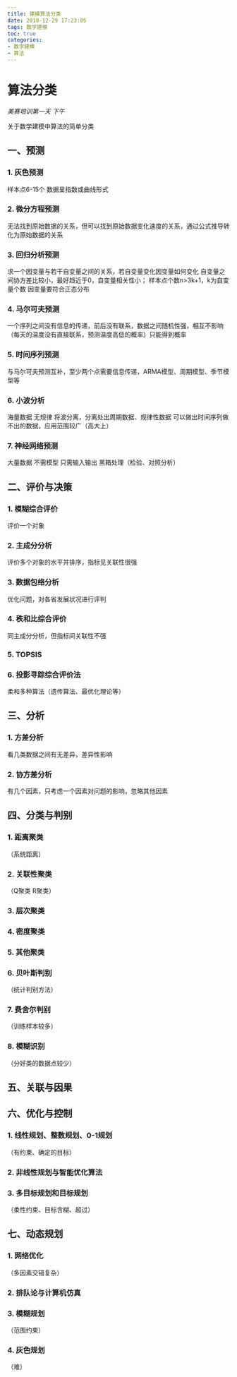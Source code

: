 ```yaml
---
title: 建模算法分类
date: 2018-12-29 17:23:05
tags: 数学建模
toc: true
categories: 
- 数学建模
- 算法
---
```


# 算法分类

*美赛培训第一天 下午*

关于数学建模中算法的简单分类<!-- more  -->

## 一、预测

### 1. 灰色预测
样本点6-15个  数据呈指数或曲线形式

### 2. 微分方程预测
无法找到原始数据的关系，但可以找到原始数据变化速度的关系，通过公式推导转化为原始数据的关系

### 3. 回归分析预测
求一个因变量与若干自变量之间的关系，若自变量变化因变量如何变化
自变量之间协方差比较小，最好趋近于0，自变量相关性小；
样本点个数n>3k+1，k为自变量个数
因变量要符合正态分布

### 4. 马尔可夫预测
一个序列之间没有信息的传递，前后没有联系，数据之间随机性强，相互不影响  （每天的温度没有直接联系，预测温度高低的概率）只能得到概率

### 5. 时间序列预测
与马尔可夫预测互补，至少两个点需要信息传递，ARMA模型、周期模型、季节模型等

### 6. 小波分析
海量数据 无规律 将波分离，分离处出周期数据、规律性数据 可以做出时间序列做不出的数据，应用范围较广（高大上）

### 7. 神经网络预测
大量数据 不需模型  只需输入输出 黑箱处理（检验、对照分析）

## 二、评价与决策

### 1. 模糊综合评价
评价一个对象

### 2. 主成分分析
评价多个对象的水平并排序，指标见关联性很强

### 3. 数据包络分析
优化问题，对各省发展状况进行评判

### 4. 秩和比综合评价
同主成分分析，但指标间关联性不强

### 5. TOPSIS

### 6. 投影寻踪综合评价法
柔和多种算法（遗传算法、最优化理论等）

## 三、分析

### 1. 方差分析
看几类数据之间有无差异，差异性影响

### 2. 协方差分析
有几个因素，只考虑一个因素对问题的影响，忽略其他因素

## 四、分类与判别

### 1. 距离聚类
（系统距离）

### 2. 关联性聚类
（Q聚类 R聚类）

### 3. 层次聚类

### 4. 密度聚类

### 5. 其他聚类

### 6. 贝叶斯判别
（统计判别方法）

### 7. 费舍尔判别
（训练样本较多）

### 8. 模糊识别
（分好类的数据点较少）

## 五、关联与因果

## 六、优化与控制

### 1. 线性规划、整数规划、0-1规划
（有约束、确定的目标）

### 2. 非线性规划与智能优化算法

### 3. 多目标规划和目标规划
（柔性约束、目标含糊、超过）

## 七、动态规划

### 1. 网络优化
（多因素交错复杂）

### 2. 排队论与计算机仿真

### 3. 模糊规划
（范围约束）

### 4. 灰色规划
（难）